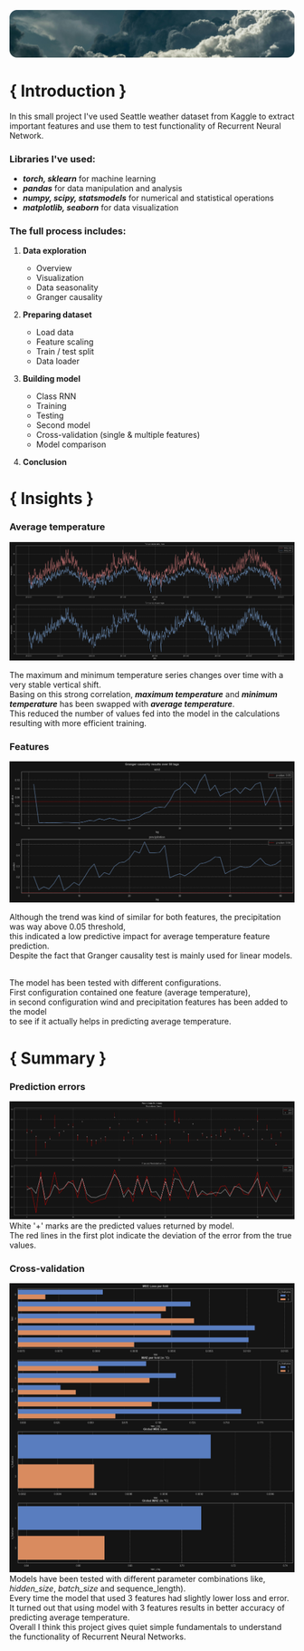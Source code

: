 ![bg](./media/bg.png)

# { Introduction }
In this small project I've used Seattle weather dataset from Kaggle to extract important features
and use them to test functionality of Recurrent Neural Network.
### Libraries I've used:
- ***torch, sklearn*** for machine learning
- ***pandas*** for data manipulation and analysis
- ***numpy, scipy, statsmodels*** for numerical and statistical operations
- ***matplotlib, seaborn*** for data visualization

### The full process includes:
1) **Data exploration**
   - Overview
   - Visualization
   - Data seasonality
   - Granger causality

2) **Preparing dataset**
   - Load data
   - Feature scaling
   - Train / test split
   - Data loader

3) **Building model**
   - Class RNN
   - Training
   - Testing
   - Second model
   - Cross-validation (single & multiple features)
   - Model comparison

4) **Conclusion**


# { Insights }

### Average temperature
![temp-avg](./media/temp-avg.png)

The maximum and minimum temperature series changes over time with a very stable vertical shift. <br>
Basing on this strong correlation, _**maximum temperature**_ and _**minimum temperature**_ has been swapped with _**average temperature**_. <br>
This reduced the number of values fed into the model in the calculations resulting with more efficient training.

### Features
![granger](./media/granger.png)

Although the trend was kind of similar for both features, the precipitation was way above 0.05 threshold, <br>
this indicated a low predictive impact for average temperature feature prediction. <br>
Despite the fact that Granger causality test is mainly used for linear models. <br><br>

The model has been tested with different configurations. <br>
First configuration contained one feature (average temperature), <br>
in second configuration wind and precipitation features has been added to the model <br>
to see if it actually helps in predicting average temperature.


# { Summary }

### Prediction errors
![pred-1](./media/pred-1.png)
White '+' marks are the predicted values returned by model. <br>
The red lines in the first plot indicate the deviation of the error from the true values.
### Cross-validation
![summary](./media/summary.png)
Models have been tested with different parameter combinations like, _hidden_size_, _batch_size_ and sequence_length). <br>
Every time the model that used 3 features had slightly lower loss and error. <br>
It turned out that using model with 3 features results in better accuracy of predicting average temperature. <br>
Overall I think this project gives quiet simple fundamentals to understand the functionality of Recurrent Neural Networks.